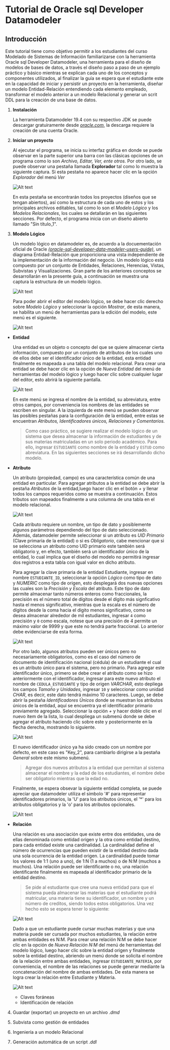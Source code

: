 # Tutorial de Oracle sql Developer Datamodeler

## Introducción

Este tutorial tiene como objetivo permitir a los estudiantes del curso Modelado de Sistemas de Información familiarizarse con la herramienta Oracle sql Developer Datamodeler, una herramienta para el diseño de modelos de bases de datos, a través el diseño paso a paso de un ejemplo práctico y básico mientras se explican cada uno de los conceptos y componentes utilizados, al finalizar la guía se espera que el estudiante este en la capacidad de iniciar y persistir un proyecto en la herramienta, diseñar un modelo Entidad-Relación entendiendo cada elemento empleado, transformar el modelo anterior a un modelo Relacional y generar un scrit DDL para la creación de una base de datos.

1. **Instalación**
   
   La herramienta Datamodeler 19.4 con su respectivo JDK se puede descargar gratuiramente desde [*oracle.com*](https://www.oracle.com/tools/downloads/sql-data-modeler-downloads.html), la descarga requiere la creación de una cuenta Oracle.
   
2. **Iniciar un proyecto**
   
   Al ejecutar el programa, se inicia su interfaz gráfica en donde se puede observar en la parte superior una barra con las clásicas opciones de un programa como lo son *Archivo, Editar, Ver, ente otros.* Por otro lado, se puede observar una pestaña llamada **Explorador** tal como lo muestra la siguiente captura. Si esta pestaña no aparece hacer clic en la opción *Explorador* del menú *Ver*

   ![Alt text](images/Explorador.JPG?raw=true "Explorador") 

   En esta pestaña se encontrarán todos los proyectos (diseños que se tengan abiertos), así como la estructura de cada uno de estos y los principales archivos editables, tal como lo son el *Modelo Lógico* y los *Modelos Relacionales*, los cuales se detallarán en las siguientes secciones. Por defecto, el programa inicia con un diseño abierto llamado "Sin título_1".

3. **Modelo Lógico**

    Un modelo lógico en datamodeler es, de acuerdo a la docuementación oficial de Oracle [*(oracle-sql-developer-data-modeler-users-guide)*](Documents/oracle-sql-developer-data-modeler-users-guide.pdf), un diagrama Entidad-Relación que proporiciona una vista independiente de la implementación de la información del negocio. Un modelo lógico está compuesto por un conjunto de Entidades, Relaciones, Herencias, Vistas, Subvistas y Visualizaciones. Gran parte de los anteriores conceptos se desarrollarán en la presente guía, a continuación se muestra una captura la estructura de un modelo lógico.

    ![Alt text](images/ModeloLogico.JPG?raw=true "Modelo Lógico")

    Para poder abrir el editor del modelo lógico, se debe hacer clic derecho sobre *Modelo Lógico* y seleccionar la opción *Mostrar*, de esta manera, se habilita un menú de herramientas para la edición del modelo, este menú es el siguiente.

    ![Alt text](images/MenuModeloLogico.JPG?raw=true "Menú Modelo Lógico")
   
  * **Entidad**
  
    Una entidad es un objeto o concepto del que se quiere almacenar cierta información, compuesto por un conjunto de atributos de los cuales uno de ellos debe ser el identificador único de la entidad, esta entidad finalmente es mapeada a una tabla del modelo relacional. Para crear una entidad se debe hacer clic en la opción de *Nueva Entidad* del menú de herramientas del modelo lógico y luego hacer clic sobre cualquier lugar del editor, esto abrirá la siguiente pantalla.

    ![Alt text](images/MenuEntidad.JPG?raw=true "Menú Entidad")

    En este menú se ingresa el nombre de la entidad, su abreviatura, entre otros campos, por conveniencia los nombres de las entidades se escriben en singular. A la izquierda de este menú se pueden observar las posibles pestañas para la configuración de la entidad, entre estas se encuentran *Atributos, Identificadores únicos, Relaciones y Comentarios.*

    > Como caso práctico, se sugiere realizar el modelo lógico de un sistema que desea almacenar la información de estudiantes y de sus materias matriculadas en un solo periodo académico. Para ello, ingresar `ESTUDIANTE` como nombre de la entidad y `ESTUD` como abreviatura. En las siguientes secciones se irá desarrollando dicho modelo.
    
  * **Atributo**
    
    Un atributo (propiedad, campo) es una característica común de una entidad en particular. Para agregar atributos a la entidad se debe abrir la pestaña *Atributos* de la entidad,luego hacer clic en el botón *+* y llenar todos los campos requeridos como se muestra a continuación. Estos tributos son mapeados finalmente a una columna de una tabla en el modelo relacional.

    ![Alt text](images/MenuAtributo.JPG?raw=true "Menú Atributo")

    Cada atributo requiere un nombre, un tipo de dato y posiblemente algunos parámetros dependiendo del tipo de dato seleccionado. Además, datamodeler permite seleccionar si un atributo es *UID Primario* (Clave primaria de la entidad) o si es *Obligatorio*, cabe mencionar que si se selecciona un atributo como UID primario este también será obligatorio y, en efecto, también será un identificador único de la entidad, lo cual implica que el diseño del modelo no permitirá ingresar dos registros a esta tabla con igual valor en dicho atributo.

    Para agregar la clave primaria de la entidad Estudiante, ingresar en nombre `ESTUDIANTE_ID`, seleccionar la opción *Lógico* como tipo de dato y *NUMERIC* como tipo de origen, esto desplegará dos nuevas opciones las cuales son la *Precisión y Escala* del atributo. Este tipo de dato permite almacenar tanto números enteros como fraccionales, la precisión es el número total de dígitos desde el dígito más signficativo hasta el menos significativo, mientras que la escala es el número de dígitos desde la coma hacia el digito menos significativo, como se desea almacenar alrededor de mil estudiantes, ingresar `4` como precisión y `0` como escala, notese que una precisión de 4 permite un máximo valor de 9999 y que este no tendrá parte fraccional. Lo anterior debe evidenciarse de esta forma.

    ![Alt text](images/EstudianteID.JPG?raw=true "ID Estudiante")
    
    Por otro lado, algunos atributos pueden ser únicos pero no necesariamente obligatorios, como es el caso del número de documento de identificación nacional (cédula) de un estudiante el cual es un atributo único para el sistema, pero no primario. Para agregar este identificador único, primero se debe crear el atributo como se hizo anteriormente con el identificador, ingresar para este nuevo atributo el nombre de `CEDULA_ESTUDIANTE` y tipo de origen *VARCHAR*, esto depliega los campos *Tamaño y Unidades*, ingresar `10` y seleccionar como unidad *CHAR*, es decir, este dato tendrá máximo 10 caracteres. Luego, se debe abrir la pestaña *Identificadores Únicos* donde se muestran los atributos únicos de la entidad, aquí se encuentra ya el identificador primario previamente agregado. Seleccionar la opción *+* y hacer doble clic en el nuevo item de la lista, lo cual despliega un submenú donde se debe agregar el atributo haciendo clic sobre este y posteriormente en la flecha derecha, mostrando lo siguiente.

    ![Alt text](images/EstudianteCedula.JPG?raw=true "Cedula Estudiante")

    El nuevo identificador único ya ha sido creado con un nombre por defecto, en este caso es "Key_2", para cambiarlo dirigirse a la pestaña *General* sobre este mismo submenú. 
    
    > Agregar dos nuevos atributos a la entidad que permitan al sistema almacenar el nombre y la edad de los estudiantes, el nombre debe ser obligatorio mientras que la edad no.

    Finalmente, se espera obsevar la siguiente entidad completa, se puede apreciar que datamodeler utiliza el símbolo '#' para representar identificadores primarios, la 'U' para los atributos únicos, el '*' para los atributos obligatorios y la 'o' para los atributos opcionales.

    ![Alt text](images/EstudianteEntidad.JPG?raw=true "Entidad Estudiante")

  * **Relación**

    Una relación es una asociación que existe entre dos entidades, una de ellas denominada como entidad origen y la otra como entidad destino, para cada entidad existe una cardinalidad. La cardinalidad define el número de ocurrencias que pueden existir de la entidad destino dada una sola ocurrencia de la entidad origen. La cardinalidad puede tomar los valores de 1:1 (uno a uno), de 1:N (1 a muchos) o de N:M (muchos a muchos). Una relación puede ser identificante o no, una relación identificante finalmente es mapeada al identificador primario de la entidad destino.

    > Se pide al estudiante que cree una nueva entidad para que el sistema pueda almacenar las materias que el estudiante podrá matricular, una materia tiene su identificador, un nombre y un número de creditos, siendo todos estos obligatorios. Una vez hecho esto se espera tener lo siguiente:

    ![Alt text](images/EstudianteMateria.JPG?raw=true "Entidades Estudiante y Materia")

    Dado a que un estudiante puede cursar muchas materias y que una materia puede ser cursada por muchos estudiantes, la relación entre ambas entidades es N:M. Para crear una relación N:M se debe hacer clic en la opción de *Nueva Relación N:M* del menú de herramientas del modelo lógico, luego hacer clic sobre la entidad origen y finalmente sobre la entidad destino, abriendo un menú donde se solicita el nombre de la relación entre ambas entidades, ingresar `ESTUDIANTE_MATERIA`, por conveniencia, el nombre de las relaciones se puede generar mediante la concatenación del nombre de ambas entidades. De esta manera se logra crear la relación entre Estudiante y Materia.

    ![Alt text](images/RelacionEstudMateria.JPG?raw=true "Entidades Estudiante y Materia")

    * Claves foráneas
    * Identificación de relación 


4. Guardar (exportar) un proyecto en un archivo *.dmd*
   
5. Subvista como gestión de entidades
   
6. Ingeniería a un modelo Relacional
   
7. Generación automática de un script *.ddl*
